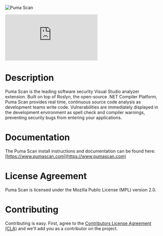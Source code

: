 ![Puma Scan](https://www.pumascan.com/images/logo-horiz.png)

![[Black Hat Arsenal](https://www.pumascan.com/images/bh-arsenal-2017.svg)](https://www.blackhat.com/asia-17/arsenal.html#eric-johnson)

# Description
Puma Scan is the leading software security Visual Studio analyzer extension. Built on top of Roslyn, the open-source .NET Compiler Platform, Puma Scan provides real time, continuous source code analysis as development teams write code. Vulnerabilities are immediately displayed in the development environment as spell check and compiler warnings, preventing security bugs from entering your applications.

# Documentation
The Puma Scan install instructions and documentation can be found here: [https://www.pumascan.com](https://www.pumascan.com)

# License Agreement
Puma Scan is licensed under the Mozilla Public License (MPL) version 2.0.

# Contributing

Contributing is easy. First, agree to the [Contributors License Agreement (CLA)](https://www.clahub.com/agreements/pumasecurity/puma-scan) and we'll add you as a contributor on the project.
